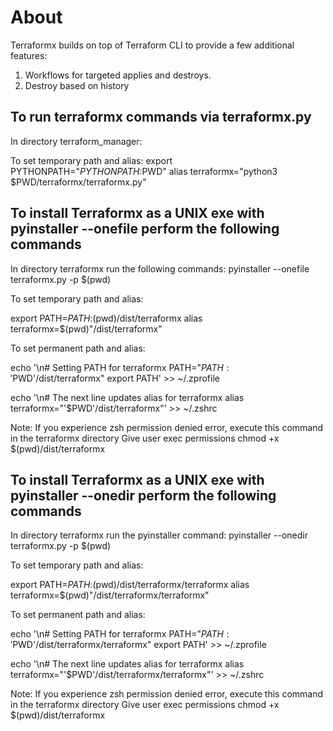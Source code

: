 # About

Terraformx builds on top of Terraform CLI to provide a few additional features:

1. Workflows for targeted applies and destroys.
2. Destroy based on history

## To run terraformx commands via terraformx.py

In directory terraform_manager:

To set temporary path and alias:
export PYTHONPATH="${PYTHONPATH}:$PWD"
alias terraformx="python3 $PWD/terraformx/terraformx.py"

## To install Terraformx as a UNIX exe with pyinstaller --onefile perform the following commands

In directory terraformx run the following commands:
pyinstaller --onefile terraformx.py -p $(pwd)

To set temporary path and alias:

export PATH=$PATH:$(pwd)/dist/terraformx
alias terraformx=$(pwd)"/dist/terraformx"

To set permanent path and alias:

echo '\n# Setting PATH for terraformx
PATH="${PATH}:'$PWD'/dist/terraformx"
export PATH' >> ~/.zprofile

echo '\n# The next line updates alias for terraformx
alias terraformx="'$PWD'/dist/terraformx"' >> ~/.zshrc

Note: If you experience zsh permission denied error, execute this command in the terraformx directory
Give user exec permissions
chmod +x $(pwd)/dist/terraformx

## To install Terraformx as a UNIX exe with pyinstaller --onedir perform the following commands

In directory terraformx run the pyinstaller command:
pyinstaller --onedir terraformx.py -p $(pwd)

To set temporary path and alias:

export PATH=$PATH:$(pwd)/dist/terraformx/terraformx
alias terraformx=$(pwd)"/dist/terraformx/terraformx"

To set permanent path and alias:

echo '\n# Setting PATH for terraformx
PATH="${PATH}:'$PWD'/dist/terraformx/terraformx"
export PATH' >> ~/.zprofile

echo '\n# The next line updates alias for terraformx
alias terraformx="'$PWD'/dist/terraformx/terraformx"' >> ~/.zshrc

Note: If you experience zsh permission denied error, execute this command in the terraformx directory
Give user exec permissions
chmod +x $(pwd)/dist/terraformx
